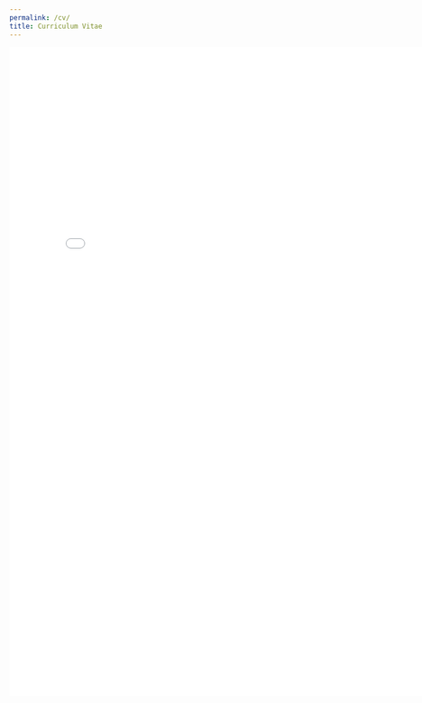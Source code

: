 ```yaml
---
permalink: /cv/
title: Curriculum Vitae
---
```


<iframe src="/assets/docs/RamneetSingh-Resume.pdf#navpanes=0" style="width:800px; height:1150px;" frameborder="0"></iframe>
